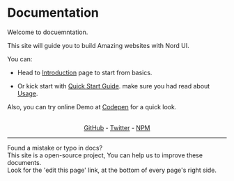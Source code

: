 # Documentation
Welcome to docuemntation.

This site will guide you to build Amazing websites with Nord UI.

You can:


- Head to [Introduction](https://nordui.netlify.com/docs?page=introduction) page to start from basics.

- Or kick start with [Quick Start Guide](https://nordui.netlify.com/docs?page=quick-start). make sure you had read about [Usage](https://nordui.netlify.com/docs?page=usage).


Also, you can try online Demo at [Codepen](https://codepen.io/faraadi/pen/RwPLJNW) for a quick look.
<br>
<br>

<center>
	<a href="https://github.com/faraadi/nord-ui" target="_blank" rel='noreferrer noopener'>GitHub</a>
	-
	<a href="https://twitter.com/faradivar" target="_blank" rel='noreferrer noopener'>Twitter</a>
	-
	<a href="https://www.npmjs.com/package/nord-ui" target="_blank" rel='noreferrer noopener'>NPM</a>
</center>
<hr>

<p class="text-center text-nord3">
	Found a mistake or typo in docs?
	<br>
	This site is a open-source project, You can help us to improve these documents.
	<br>
	Look for the 'edit this page' link, at the bottom of every page's right side.
</p>